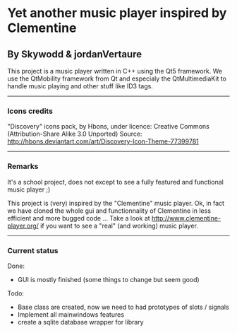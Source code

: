 # Yet another music player inspired by Clementine
## By Skywodd & jordanVertaure

This project is a music player written in C++ using the Qt5 framework.
We use the QtMobility framework from Qt and especialy the QtMultimediaKit to handle music playing and other stuff like ID3 tags.

---

### Icons credits

"Discovery" icons pack, by Hbons, under licence: Creative Commons (Attribution-Share Alike 3.0 Unported)
Source: http://hbons.deviantart.com/art/Discovery-Icon-Theme-77399781

---

### Remarks

It's a school project, does not except to see a fully featured and functional music player ;)

This project is (very) inspired by the "Clementine" music player.
Ok, in fact we have cloned the whole gui and functionnality of Clementine in less efficient and more bugged code ...
Take a look at http://www.clementine-player.org/ if you want to see a "real" (and working) music player.

---

### Current status

Done:
* GUI is mostly finished (some things to change but seem good)

Todo:
* Base class are created, now we need to had prototypes of slots / signals
* Implement all mainwindows features
* create a sqlite database wrapper for library